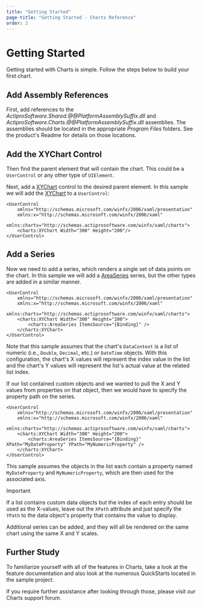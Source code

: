 ```yaml
---
title: "Getting Started"
page-title: "Getting Started - Charts Reference"
order: 2
---
```

# Getting Started

Getting started with Charts is simple. Follow the steps below to build your first chart.

## Add Assembly References

First, add references to the *ActiproSoftware.Shared.@@PlatformAssemblySuffix.dll* and *ActiproSoftware.Charts.@@PlatformAssemblySuffix.dll* assemblies.  The assemblies should be located in the appropriate *Program Files* folders.  See the product's Readme for details on those locations.

## Add the XYChart Control

Then find the parent element that will contain the chart.  This could be a `UserControl` or any other type of `UIElement`.

Next, add a [XYChart](xref:@ActiproUIRoot.Controls.Charts.XYChart) control to the desired parent element.  In this sample we will add the [XYChart](xref:@ActiproUIRoot.Controls.Charts.XYChart) to a `UserControl`:

```xaml
<UserControl
	xmlns="http://schemas.microsoft.com/winfx/2006/xaml/presentation"
	xmlns:x="http://schemas.microsoft.com/winfx/2006/xaml"
	xmlns:charts="http://schemas.actiprosoftware.com/winfx/xaml/charts">
	<charts:XYChart Width="300" Height="200"/>
</UserControl>
```

## Add a Series

Now we need to add a series, which renders a single set of data points on the chart.  In this sample we will add a [AreaSeries](xref:@ActiproUIRoot.Controls.Charts.AreaSeries) series, but the other types are added in a similar manner.

```xaml
<UserControl
	xmlns="http://schemas.microsoft.com/winfx/2006/xaml/presentation"
	xmlns:x="http://schemas.microsoft.com/winfx/2006/xaml"
	xmlns:charts="http://schemas.actiprosoftware.com/winfx/xaml/charts">
	<charts:XYChart Width="300" Height="200">
		<charts:AreaSeries ItemsSource="{Binding}" />
	</charts:XYChart>
</UserControl>
```

Note that this sample assumes that the chart's `DataContext` is a list of numeric (i.e., `Double`, `Decimal`, etc.) or `DateTime` objects.  With this configuration, the chart's X values will represent the index value in the list and the chart's Y values will represent the list's actual value at the related list index.

If our list contained custom objects and we wanted to pull the X and Y values from properties on that object, then we would have to specify the property path on the series.

```xaml
<UserControl
	xmlns="http://schemas.microsoft.com/winfx/2006/xaml/presentation"
	xmlns:x="http://schemas.microsoft.com/winfx/2006/xaml"
	xmlns:charts="http://schemas.actiprosoftware.com/winfx/xaml/charts">
	<charts:XYChart Width="300" Height="200">
		<charts:AreaSeries ItemsSource="{Binding}" XPath="MyDateProperty" YPath="MyNumericProperty" />
	</charts:XYChart>
</UserControl>
```

This sample assumes the objects in the list each contain a property named `MyDateProperty` and `MyNumericProperty`, which are then used for the associated axis.

> [!IMPORTANT]
> If a list contains custom data objects but the index of each entry should be used as the X-values, leave out the `XPath` attribute and just specify the `YPath` to the data object's property that contains the value to display.

Additional series can be added, and they will all be rendered on the same chart using the same X and Y scales.

## Further Study

To familiarize yourself with all of the features in Charts, take a look at the feature documentation and also look at the numerous QuickStarts located in the sample project.

If you require further assistance after looking through those, please visit our Charts support forum.
